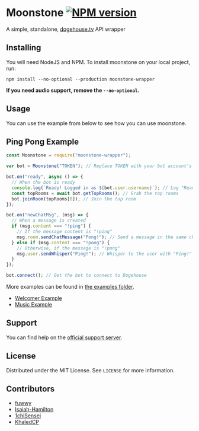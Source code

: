 # Moonstone [![NPM version](https://img.shields.io/npm/v/moonstone-wrapper.svg?style=flat-square&color=informational)](https://npmjs.com/package/moonstone-wrapper)

A simple, standalone, [dogehouse.tv](https://dogehouse.tv/) API wrapper

<!-- GETTING STARTED -->

## Installing

You will need NodeJS and NPM. To install moonstone on your local project, run:

```
npm install --no-optional --production moonstone-wrapper
```

**If you need audio support, remove the `--no-optional`.**

<!-- USAGE EXAMPLES -->

## Usage

You can use the example from below to see how you can use moonstone.

## Ping Pong Example

```js
const Moonstone = require("moonstone-wrapper");

var bot = Moonstone("TOKEN"); // Replace TOKEN with your bot account's token

bot.on("ready", async () => {
  // When the bot is ready
  console.log(`Ready! Logged in as ${bot.user.username}`); // Log "Ready!"
  const topRooms = await bot.getTopRooms(); // Grab the top rooms
  bot.joinRoom(topRooms[0]); // Join the top room
});

bot.on("newChatMsg", (msg) => {
  // When a message is created
  if (msg.content === "!ping") {
    // If the message content is "!ping"
    msg.room.sendChatMessage("Pong!"); // Send a message in the same channel with "Pong!"
  } else if (msg.content === "!pong") {
    // Otherwise, if the message is "!pong"
    msg.user.sendWhisper("Ping!"); // Whisper to the user with "Ping!"
  }
});

bot.connect(); // Get the bot to connect to Dogehouse
```

More examples can be found in [the examples folder](https://github.com/fuwwy/moonstone/tree/main/docs/examples).

- [Welcomer Example](https://github.com/fuwwy/moonstone/blob/main/docs/examples/welcomer.js)
- [Music Example](https://github.com/fuwwy/moonstone/blob/main/docs/examples/music.js)

## Support

You can find help on the [official support server](https://discord.gg/hDj42dMhn9).

<!-- LICENSE -->

## License

Distributed under the MIT License. See `LICENSE` for more information.

<!-- If you are a Contributor then add your name to the list below -->

## Contributors

- [fuwwy](https://github.com/fuwwy)
- [Isaiah-Hamilton](https://github.com/Isaiah-Hamilton)
- [1chiSensei](https://github.com/1chiSensei)
- [KhaledCP](https://github.com/KhaledCP/)
